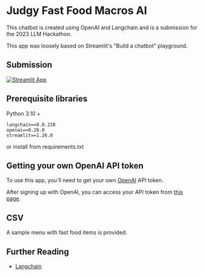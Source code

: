 # Judgy Fast Food Macros AI

This chatbot is created using OpenAI and Langchain and is a submission for the 2023 LLM Hackathon.

This app was loosely based on Streamlit's "Build a chatbot" playground.

## Submission

[![Streamlit App](https://static.streamlit.io/badges/streamlit_badge_black_white.svg)]()

## Prerequisite libraries
Python 3.10 +

```
langchain==0.0.228
openai==0.28.0
streamlit==1.26.0
```
or install from requirements.txt

## Getting your own OpenAI API token

To use this app, you'll need to get your own [OpenAI](https://openai.com/blog/openai-api) API token.

After signing up with OpenAI, you can access your API token from [this page](https://platform.openai.com/account/api-keys).

## CSV
A sample menu with fast food items is provided.

## Further Reading
- [Langchain](https://www.langchain.com/)